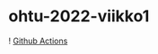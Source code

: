 # ohtu-2022-viikko1
! [Github Actions](https://github.com/<hamidaebadi>/<ohtu-2022-viikko1>/workflows/<CI>/badge.svg)
